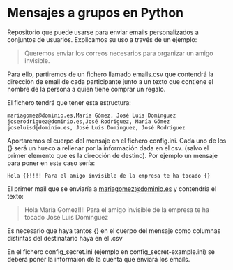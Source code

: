 # Mensajes a grupos en Python
Repositorio que puede usarse para enviar emails personalizados a conjuntos de usuarios. Explicamos su uso a través de un ejemplo:

> Queremos enviar los correos necesarios para organizar un amigo invisible.

Para ello, partiremos de un fichero llamado emails.csv que contendrá la dirección de email de cada participante junto a un texto que contiene el nombre de la persona a quien tiene comprar un regalo.

El fichero tendrá que tener esta estructura:

```
mariagomez@dominio.es,María Gómez, José Luis Dominguez
joserodriguez@dominio.es,José Rodriguez, María Gómez
joseluisd@dominio.es, José Luis Dominguez, José Rodriguez
```

Aportaremos el cuerpo del mensaje en el fichero config.ini. Cada uno de los {} será un hueco a rellenar por la información dada en el csv. (salvo el primer elemento que es la dirección de destino). Por ejemplo un mensaje para poner en este caso sería:

```
Hola {}!!!! Para el amigo invisible de la empresa te ha tocado {}
```
El primer mail que se enviaría a mariagomez@dominio.es y contendría el texto:

> Hola María Gomez!!!! Para el amigo invisible de la empresa te ha tocado José Luis Dominguez

Es necesario que haya tantos {} en el cuerpo del mensaje como columnas distintas del destinatario haya en el .csv

En el fichero config_secret.ini (ejemplo en config_secret-example.ini) se deberá poner la informaión de la cuenta que enviará los emails.